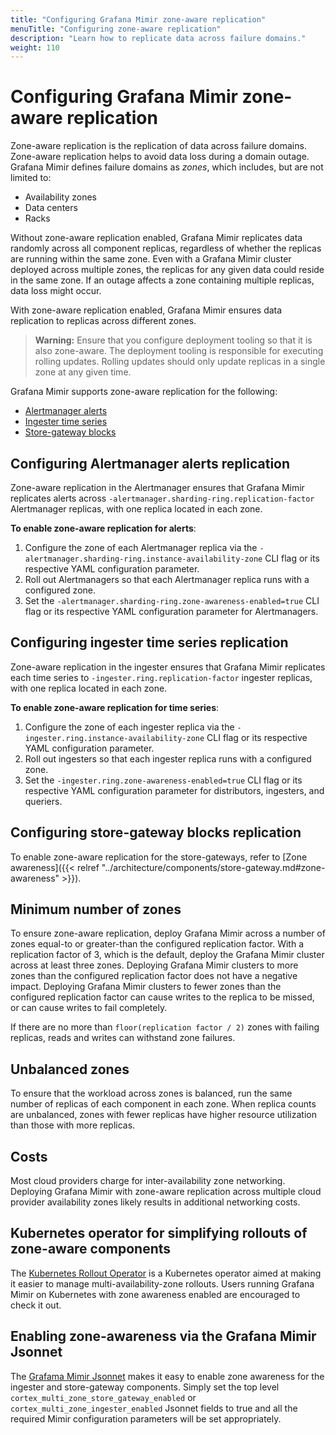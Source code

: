 ```yaml
---
title: "Configuring Grafana Mimir zone-aware replication"
menuTitle: "Configuring zone-aware replication"
description: "Learn how to replicate data across failure domains."
weight: 110
---
```


# Configuring Grafana Mimir zone-aware replication

Zone-aware replication is the replication of data across failure domains.
Zone-aware replication helps to avoid data loss during a domain outage.
Grafana Mimir defines failure domains as _zones_, which includes, but are not limited to:

- Availability zones
- Data centers
- Racks

Without zone-aware replication enabled, Grafana Mimir replicates data randomly across all component replicas, regardless of whether the replicas are running within the same zone.
Even with a Grafana Mimir cluster deployed across multiple zones, the replicas for any given data could reside in the same zone.
If an outage affects a zone containing multiple replicas, data loss might occur.

With zone-aware replication enabled, Grafana Mimir ensures data replication to replicas across different zones.

> **Warning:**
> Ensure that you configure deployment tooling so that it is also zone-aware.
> The deployment tooling is responsible for executing rolling updates.
> Rolling updates should only update replicas in a single zone at any given time.

Grafana Mimir supports zone-aware replication for the following:

- [Alertmanager alerts](#configuring-alertmanager-alerts-replication)
- [Ingester time series](#configuring-ingester-time-series-replication)
- [Store-gateway blocks](#configuring-store-gateway-blocks-replication)

## Configuring Alertmanager alerts replication

Zone-aware replication in the Alertmanager ensures that Grafana Mimir replicates alerts across `-alertmanager.sharding-ring.replication-factor` Alertmanager replicas, with one replica located in each zone.

**To enable zone-aware replication for alerts**:

1. Configure the zone of each Alertmanager replica via the `-alertmanager.sharding-ring.instance-availability-zone` CLI flag or its respective YAML configuration parameter.
1. Roll out Alertmanagers so that each Alertmanager replica runs with a configured zone.
1. Set the `-alertmanager.sharding-ring.zone-awareness-enabled=true` CLI flag or its respective YAML configuration parameter for Alertmanagers.

## Configuring ingester time series replication

Zone-aware replication in the ingester ensures that Grafana Mimir replicates each time series to `-ingester.ring.replication-factor` ingester replicas, with one replica located in each zone.

**To enable zone-aware replication for time series**:

1. Configure the zone of each ingester replica via the `-ingester.ring.instance-availability-zone` CLI flag or its respective YAML configuration parameter.
2. Roll out ingesters so that each ingester replica runs with a configured zone.
3. Set the `-ingester.ring.zone-awareness-enabled=true` CLI flag or its respective YAML configuration parameter for distributors, ingesters, and queriers.

## Configuring store-gateway blocks replication

To enable zone-aware replication for the store-gateways, refer to [Zone awareness]({{< relref "../architecture/components/store-gateway.md#zone-awareness" >}}).

## Minimum number of zones

To ensure zone-aware replication, deploy Grafana Mimir across a number of zones equal-to or greater-than the configured replication factor.
With a replication factor of 3, which is the default, deploy the Grafana Mimir cluster across at least three zones.
Deploying Grafana Mimir clusters to more zones than the configured replication factor does not have a negative impact.
Deploying Grafana Mimir clusters to fewer zones than the configured replication factor can cause writes to the replica to be missed, or can cause writes to fail completely.

If there are no more than `floor(replication factor / 2)` zones with failing replicas, reads and writes can withstand zone failures.

## Unbalanced zones

To ensure that the workload across zones is balanced, run the same number of replicas of each component in each zone.
When replica counts are unbalanced, zones with fewer replicas have higher resource utilization than those with more replicas.

## Costs

Most cloud providers charge for inter-availability zone networking.
Deploying Grafana Mimir with zone-aware replication across multiple cloud provider availability zones likely results in additional networking costs.

## Kubernetes operator for simplifying rollouts of zone-aware components

The [Kubernetes Rollout Operator](https://github.com/grafana/rollout-operator) is a Kubernetes operator aimed at making it easier to manage multi-availability-zone rollouts. Users running Grafana Mimir on Kubernetes with zone awareness enabled are encouraged to check it out.

## Enabling zone-awareness via the Grafana Mimir Jsonnet
The [Grafama Mimir Jsonnet](https://github.com/grafana/mimir/tree/main/operations/mimir) makes it easy to enable zone awareness for the ingester and store-gateway components. Simply set the top level `cortex_multi_zone_store_gateway_enabled` or `cortex_multi_zone_ingester_enabled` Jsonnet fields to true and all the required Mimir configuration parameters will be set appropriately.
